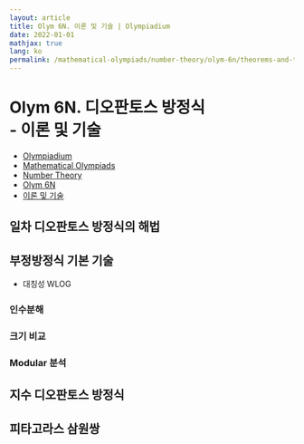 ```yaml
---
layout: article
title: Olym 6N. 이론 및 기술 | Olympiadium
date: 2022-01-01
mathjax: true
lang: ko
permalink: /mathematical-olympiads/number-theory/olym-6n/theorems-and-techniques/
---
```

# Olym 6N. 디오판토스 방정식 <br> <ssup> - 이론 및 기술</ssup>

<ul class="breadcrumb">
	<li><a href="{{ site.homeurl }}">Olympiadium</a></li> 
	<li><a href="{{ site.homeurl }}mathematical-olympiads/">Mathematical Olympiads</a></li> 
	<li><a href="{{ site.homeurl }}mathematical-olympiads/number-theory/">Number Theory</a></li> 
	<li><a href="{{ site.homeurl }}mathematical-olympiads/number-theory/olym-6n/">Olym 6N</a></li> 
	<li><a href="{{ site.homeurl }}mathematical-olympiads/number-theory/olym-6n/theorems-and-techniques/">이론 및 기술</a></li>
</ul>

## 일차 디오판토스 방정식의 해법

## 부정방정식 기본 기술
- 대칭성 WLOG

### 인수분해

### 크기 비교

### Modular 분석

## 지수 디오판토스 방정식

## 피타고라스 삼원쌍
